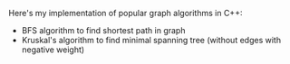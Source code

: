 Here's my implementation of popular graph algorithms in C++:

- BFS algorithm to find shortest path in graph
- Kruskal's algorithm to find minimal spanning tree (without edges with negative weight)

